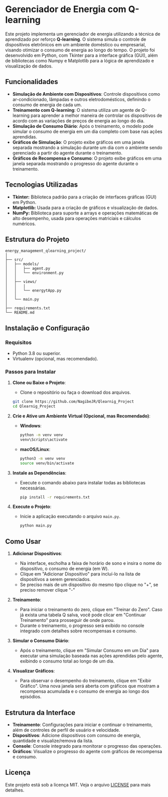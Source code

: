 
# Gerenciador de Energia com Q-learning

Este projeto implementa um gerenciador de energia utilizando a técnica de aprendizado por reforço **Q-learning**. O sistema simula o controle de dispositivos eletrônicos em um ambiente doméstico ou empresarial, visando otimizar o consumo de energia ao longo do tempo. O projeto foi desenvolvido em Python, com Tkinter para a interface gráfica (GUI), além de bibliotecas como Numpy e Matplotlib para a lógica de aprendizado e visualização de dados.

## Funcionalidades

- **Simulação de Ambiente com Dispositivos**: Controle dispositivos como ar-condicionado, lâmpadas e outros eletrodomésticos, definindo o consumo de energia de cada um.
- **Treinamento com Q-learning**: O sistema utiliza um agente de Q-learning para aprender a melhor maneira de controlar os dispositivos de acordo com as variações de preços de energia ao longo do dia.
- **Simulação de Consumo Diário**: Após o treinamento, o modelo pode simular o consumo de energia em um dia completo com base nas ações aprendidas.
- **Gráficos de Simulação**: O projeto exibe gráficos em uma janela separada mostrando a simulação durante um dia com o ambiente sendo gerenciado a partir do agente durante o treinamento.
- **Gráficos de Recompensa e Consumo**: O projeto exibe gráficos em uma janela separada mostrando o progresso do agente durante o treinamento.

## Tecnologias Utilizadas
- **Tkinter:** Biblioteca padrão para a criação de interfaces gráficas (GUI) em Python.
- **Matplotlib:** Usada para a criação de gráficos e visualização de dados.
- **NumPy:** Biblioteca para suporte a arrays e operações matemáticas de alto desempenho, usada para operações matriciais e cálculos numéricos.

## Estrutura do Projeto

```
energy_management_qlearning_project/
│
├── src/
│   ├── models/
│   │   ├── agent.py
│   │   └── environment.py
│   │
│   ├── views/
│   │   |
│   │   └── energytApp.py
│   │
│   └── main.py
│
├── requirements.txt
└── README.md

```

## Instalação e Configuração

### Requisitos

- Python 3.8 ou superior.
- Virtualenv (opcional, mas recomendado).

### Passos para Instalar

1. **Clone ou Baixe o Projeto**:
   - Clone o repositório ou faça o download dos arquivos.

   ```bash
   git clone https://github.com/NagibeJR/Qlearnig_Project
   cd Qlearnig_Project
   ```

2. **Crie e Ative um Ambiente Virtual (Opcional, mas Recomendado)**:
   - **Windows**:
     ```bash
     python -m venv venv
     venv\Scripts\activate
     ```
   - **macOS/Linux**:
     ```bash
     python3 -m venv venv
     source venv/bin/activate
     ```

3. **Instale as Dependências**:
   - Execute o comando abaixo para instalar todas as bibliotecas necessárias.
     ```bash
     pip install -r requirements.txt
     ```

4. **Execute o Projeto**:
   - Inicie a aplicação executando o arquivo `main.py`.
     ```bash
     python main.py
     ```

## Como Usar

1. **Adicionar Dispositivos**:
   - Na interface, escholha a faixa de horário de sono e insira o nome do dispositivo, o consumo de energia (em W).
   - Clique em "Adicionar Dispositivo" para incluí-lo na lista de dispositivos a serem gerenciados.
   - Se preciso mais de um dispositivo do mesmo tipo clique no "+", se preciso remover clique "-"

2. **Treinamento**:
   - Para iniciar o treinamento do zero, clique em "Treinar do Zero". Caso já exista uma tabela Q salva, você pode clicar em "Continuar Treinamento" para prosseguir de onde parou.
   - Durante o treinamento, o progresso será exibido no console integrado com detalhes sobre recompensas e consumo.

3. **Simular o Consumo Diário**:
   - Após o treinamento, clique em "Simular Consumo em um Dia" para executar uma simulação baseada nas ações aprendidas pelo agente, exibindo o consumo total ao longo de um dia.

4. **Visualizar Gráficos**:
   - Para observar o desempenho do treinamento, clique em "Exibir Gráfico". Uma nova janela será aberta com gráficos que mostram a recompensa acumulada e o consumo de energia ao longo dos episódios.

## Estrutura da Interface

- **Treinamento**: Configurações para iniciar e continuar o treinamento, além de controles de perfil de usuário e velocidade.
- **Dispositivos**: Adicione dispositivos com consumo de energia, quantidade e visualize/remova da lista.
- **Console**: Console integrado para monitorar o progresso das operações.
- **Gráficos**: Visualize o progresso do agente com gráficos de recompensa e consumo.

## Licença

Este projeto está sob a licença MIT. Veja o arquivo [LICENSE](LICENSE) para mais detalhes.


